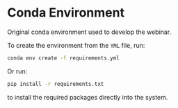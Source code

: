 # Conda Environment

Original conda environment used to develop the webinar.

To create the environment from the `YML` file, run:

```bash
conda env create -f requirements.yml
```

Or run:

```bash
pip install -r requirements.txt
```

to install the required packages directly into the system.